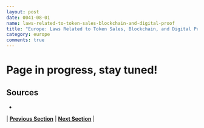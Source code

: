```yaml
---
layout: post
date: 0041-08-01
name: laws-related-to-token-sales-blockchain-and-digital-proof
title: "Europe: Laws Related to Token Sales, Blockchain, and Digital Proof"
category: europe
comments: true
---
```


# Page in progress, stay tuned!

Sources 
--- 
- 

| **[Previous Section]( https://neo-project.github.io/global-blockchain-compliance-hub//europe/europe-governing-by-law.html)** | **[Next Section]( https://neo-project.github.io/global-blockchain-compliance-hub//europe/europe-securities-related-laws.html)** |

